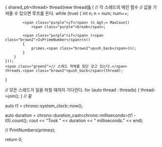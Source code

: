 {
    shared_ptr&lt;thread&gt; <span class="brown2">thread</span>(<span class="purple">new</span> <span class="brown2">thread</span>([&amp;]() {
        <span class="green2">// 각 스레드의 메인 함수</span>
        <span class="green2">// 값을 가져올 수 있으면 루프를 돈다.</span>
        <span class="purple">while</span> (<span class="blue2">true</span>)
        {
            <span class="blue2">int</span> n;
            n = num;
            num++;

            <span class="purple">if</span> (n &gt;= MaxCount)
                <span class="purple">break</span>;

            <span class="purple">if</span> (<span class="brown2">IsPrimeNumber</span>(n))
            {
                primes.<span class="brown2">push_back</span>(n);
            }
        }
    }));
    <span class="green2">// 스레드 객체를 일단 갖고 있는다.</span>
    threads.<span class="brown2">push_back</span>(thread);
}

<span class="green2">// 모든 스레드가 일을 마칠 때까지 기다린다.</span>
<span class="purple">for</span> (<span class="blue2">auto</span> thread : threads)
{
    thread-&gt;<span class="brown2">join</span>();
}
<span class="green2">// 끝</span>

<span class="blue2">auto</span> t1 = <span class="brown2">chrono::system_clock::now</span>();

<span class="blue2">auto</span> duration = chrono::duration_cast&lt;chrono::milliseconds&gt;(t1 - t0).<span class="brown2">count</span>();
cout &lt;&lt; <span class="brown">"Took "</span> &lt;&lt; duration &lt;&lt; <span class="brown">" milliseconds."</span> &lt;&lt; endl;

<span class="green2">// PrintNumbers(primes);</span>

<span class="purple">return</span> <span class="green2">0</span>;